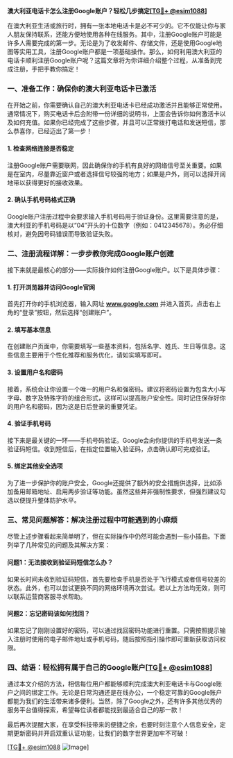 **澳大利亚电话卡怎么注册Google账户？轻松几步搞定[[TG💪+ @esim1088](https://t.me/s/esim1088)]**

在澳大利亚生活或旅行时，拥有一张本地电话卡是必不可少的。它不仅能让你与家人朋友保持联系，还能方便地使用各种在线服务。其中，注册Google账户可能是许多人需要完成的第一步。无论是为了收发邮件、存储文件，还是使用Google地图等实用工具，注册Google账户都是一项基础操作。那么，如何利用澳大利亚的电话卡顺利注册Google账户呢？这篇文章将为你详细介绍整个过程，从准备到完成注册，手把手教你搞定！

### 一、准备工作：确保你的澳大利亚电话卡已激活

在开始之前，你需要确认自己的澳大利亚电话卡已经成功激活并且能够正常使用。通常情况下，购买电话卡后会附带一份详细的说明书，上面会告诉你如何激活卡以及如何充值。如果你已经完成了这些步骤，并且可以正常拨打电话和发送短信，那么恭喜你，已经迈出了第一步！

#### 1. 检查网络连接是否稳定

注册Google账户需要联网，因此确保你的手机有良好的网络信号至关重要。如果是在室内，尽量靠近窗户或者选择信号较强的地方；如果是户外，则可以选择开阔地带以获得更好的接收效果。

#### 2. 确认手机号码格式正确

Google账户注册过程中会要求输入手机号码用于验证身份。这里需要注意的是，澳大利亚的手机号码是以“04”开头的十位数字（例如：0412345678）。务必仔细核对，避免因号码错误而导致验证失败。

### 二、注册流程详解：一步步教你完成Google账户创建

接下来就是最核心的部分——实际操作如何注册Google账户。以下是具体步骤：

#### 1. 打开浏览器并访问Google官网

首先打开你的手机浏览器，输入网址 **www.google.com** 并进入首页。点击右上角的“登录”按钮，然后选择“创建账户”。

#### 2. 填写基本信息

在创建账户页面中，你需要填写一些基本资料，包括名字、姓氏、生日等信息。这些信息主要用于个性化推荐和服务优化，请如实填写即可。

#### 3. 设置用户名和密码

接着，系统会让你设置一个唯一的用户名和强密码。建议将密码设置为包含大小写字母、数字及特殊字符的组合形式，这样可以提高账户安全性。同时记住保存好你的用户名和密码，因为这是日后登录的重要凭证。

#### 4. 验证手机号码

接下来是最关键的一环——手机号码验证。Google会向你提供的手机号发送一条验证码短信。收到短信后，在指定位置输入验证码，点击确认即可完成验证。

#### 5. 绑定其他安全选项

为了进一步保护你的账户安全，Google还提供了额外的安全措施供选择，比如添加备用邮箱地址、启用两步验证等功能。虽然这些并非强制性要求，但强烈建议勾选以便提升整体防护水平。

### 三、常见问题解答：解决注册过程中可能遇到的小麻烦

尽管上述步骤看起来简单明了，但在实际操作中仍然可能会遇到一些小插曲。下面列举了几种常见的问题及其解决方案：

#### 问题1：无法接收到验证码短信怎么办？

如果长时间未收到验证码短信，首先要检查手机是否处于飞行模式或者信号较差的状态。此外，也可以尝试更换不同的网络环境再次尝试。若以上方法均无效，则可以联系运营商客服寻求帮助。

#### 问题2：忘记密码该如何找回？

如果忘记了刚刚设置好的密码，可以通过找回密码功能进行重置。只需按照提示输入注册时使用的电子邮件地址或手机号码，随后按照指引操作即可重新获取访问权限。

### 四、结语：轻松拥有属于自己的Google账户[[TG💪+ @esim1088](https://t.me/s/esim1088)]

通过本文介绍的方法，相信每位用户都能够顺利完成澳大利亚电话卡与Google账户之间的绑定工作。无论是日常沟通还是在线办公，一个稳定可靠的Google账户都能为我们的生活带来诸多便利。当然，除了Google之外，还有许多其他优秀的服务平台值得探索，希望每位读者都能找到最适合自己的那一款！

最后再次提醒大家，在享受科技带来的便捷之余，也要时刻注意个人信息安全，定期更新密码并开启双重认证功能，让我们的数字世界更加牢不可破！

[[TG💪+ @esim1088](https://t.me/s/esim1088) ![Image](https://i.postimg.cc/4NQfJmqS/Snipaste-2025-05-13-00-14-12.png)]